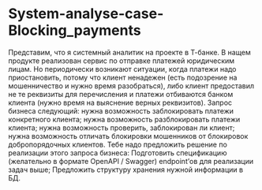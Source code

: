 # System-analyse-case-Blocking_payments
Представим, что я системный аналитик на проекте в Т-банке. 
В нащем продукте реализован сервис по отправке платежей юридическим лицам. Но периодически возникают ситуации, когда платежи надо приостановить, потому что клиент ненадежен (есть подозрение на мошенничество и нужно время разобраться), либо клиент предоставил не те реквизиты для перечисления и платежи отбиваются банком клиента (нужно время на выяснение верных реквизитов).
Запрос бизнеса следующий:
нужна возможность заблокировать платежи конкретного клиента;
нужна возможность разблокировать платежи клиента;
нужна возможность проверить, заблокирован ли клиент;
нужна возможность отличать блокировки мошенников от блокировок добропорядочных клиентов.
Тебе надо предложить решение по реализации этого запроса бизнеса:
Подготовить спецификацию (желательно в формате OpenAPI / Swagger) endpoint’ов для реализации задач выше;
Предложить структуру хранения нужной информации в БД.

